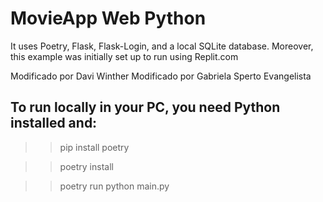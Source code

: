 # MovieApp Web Python 

It uses Poetry, Flask, Flask-Login, and a local SQLite database. 
Moreover, this example was initially set up to run using Replit.com

Modificado por Davi Winther
Modificado por Gabriela Sperto Evangelista

## To run locally in your PC, you need Python installed and:

>> pip install poetry

>> poetry install

>> poetry run python main.py